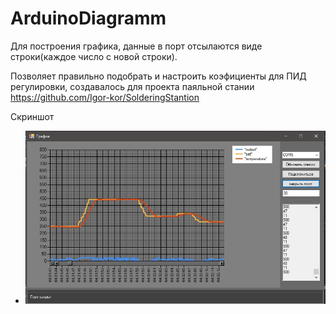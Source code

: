 # ArduinoDiagramm

Для построения графика, данные в порт отсылаются  виде строки(каждое число с новой строки).

Позволяет правильно подобрать и настроить коэфициенты для ПИД регулировки, создавалось для проекта паяльной стании https://github.com/Igor-kor/SolderingStantion

Скриншот
- ![скрин](https://github.com/Igor-kor/ArduinoDiagramm/blob/master/img/screenshot.jpg)
